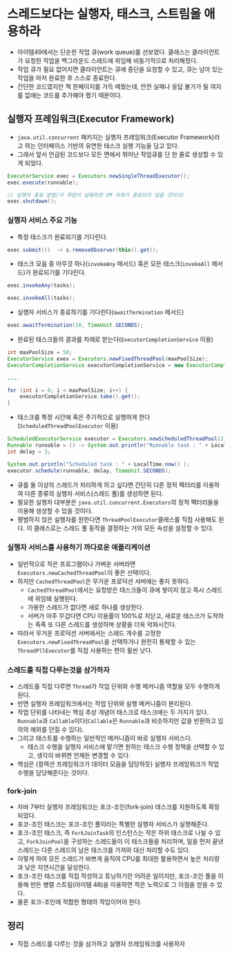 # 스레드보다는 실행자, 태스크, 스트림을 애용하라

* 아이템49에서는 단순한 작업 큐(work queue)를 선보였다. 클래스는 클라이언트가 요청한 작업을 백그라운드 스레드에 위임해 비동기적으로
 처리해줬다.
* 작업 큐가 필요 없어지면 클라이언트는 큐에 중단을 요청할 수 있고, 큐는 남아 있는 작업을 마저 완료한 후 스스로 종료한다.
* 간단한 코드였지만 책 한페이지를 가득 메웠는데, 안전 실패나 응답 불가가 될 여지를 없애는 코드를 추가해야 했기 때문이다.

## 실행자 프레임워크(Executor Framework)

* `java.util.concurrent` 패키지는  실행자 프레임워크(Executor Framework)라고 하는 인터페이스 기반의 유연한 태스크 실행 기능을 담고 있다.
* 그래서 앞서 언급된 코드보다 모든 면에서 뛰어난 작업큐를 단 한 줄로 생성할 수 있게 되었다.

```java
ExecutorService exec = Executors.newSingleThreadExecutor();
exec.execute(runnable);   

// 실행자 종료 방법(이 작업이 실패하면 VM 자체가 종료되지 않을 것이다)
exec.shutdown();
```

### 실행자 서비스 주요 기능

* 특정 태스크가 완료되기를 기다린다.
```java
exec.submit(()  -> s.removeObserver(this)).get();
```

* 태스크 모음 중 아무것 하나(`invokeAny` 메서드) 혹은 모든 태스크(`invokeAll` 메서드)가 완료되기를 기다린다.
```java
exec.invokeAny(tasks);

exec.invokeAll(tasks);
```

* 실행자 서비스가 종료하기를 기다린다(`awaitTermination` 메서드)
```java
exec.awaitTermination(10, TimeUnit.SECONDS);
```

* 완료된 태스크들의 결과를 차례로 받는다(`ExecutorCompletionService` 이용)
```java
int maxPoolSize = 50;
ExecutorService exex = Executors.newFixedThreadPool(maxPoolSize);
ExecutorCompletionService executorCompletionService = new ExecutorCompletionService(exex);

....

for (int i = 0; i < maxPoolSize; i++) {
    executorCompletionService.take().get();
}
```

* 태스크를 특정 시간에 혹은 주기적으로 실행하게 한다(`ScheduledThreadPoolExecutor` 이용)
```java
ScheduledExecutorService executor = Executors.newScheduledThreadPool(2);
Runnable runnable = () -> System.out.println("Runnable task : " + LocalTime.now());
int delay = 3;

System.out.println("Scheduled task : " + LocalTime.now() );
executor.schedule(runnable, delay, TimeUnit.SECONDS);
```

* 큐를 둘 이상의 스레드가 처리하게 하고 싶다면 간단히 다른 정적 팩터리를 이용하여 다른 종류의 실행자 서비스(스레드 풀)를 생성하면 된다.
* 필요한 실행자 대부분은 `java.util.concurrent.Executors`의 정적 팩터리들을 이용해 생성할 수 있을 것이다.
* 평범하지 않은 실행자를 원한다면 `ThreadPoolExecutor`클래스를 직접 사용해도 된다. 이 클래스로는 스레드 풀 동작을 결정하는 거의 모든 속성을 설정할 수 있다.

### 실행자 서비스를 사용하기 까다로운 애플리케이션

* 일반적으로 작은 프로그램이나 가벼운 서버라면 `Executors.newCachedThreadPool`이 좋은 선택이다.
* 하지만 `CachedThreadPool`은 무거운 프로덕션 서버에는 좋지 못하다.
  * `CachedThreadPool`에서는 요청받은 태스크들이 큐에 쌓이지 않고 즉시 스레드에 위임돼 실행된다.
  * 가용한 스레드가 없다면 새로 하나를 생성한다.
  * 서버가 아주 무겁다면 CPU 이용률이 100%로 치닫고, 새로운 태스크가 도착하는 족족 또 다른 스레드를 생성하며 상황을 더욱 악화시킨다.
* 따라서 무거운 프로덕션 서버에서는 스레드 개수를 고정한 `Executors.newFixedThreadPool`을 선택하거나 완전히 통제할 수 있는 `ThreadPllExecutor`를
 직접 사용하는 편이 휠씬 낫다.

### 스레드를 직접 다루는것을 삼가하자

* 스레드를 직접 다루면 `Thread`가 작업 단위와 수행 메커니즘 역할을 모두 수행하게 된다.
* 반면 실행자 프레임워크에서는 작업 단위와 실행 메커니즘이 분리된다.
* 작업 단위를 나타내는 핵심 추상 개념이 태스크로 태스크에는 두 가지가 있다. `Runnable`과 `Callable`이다(`Callable`은 `Runnable`과 비슷하지만
 값을 반환하고 임의의 예외를 던질 수 있다).
* 그리고 태스트를 수행하는 일반적인 메커니즘이 바로 실행자 서비스다.
  * 태스크 수행을 실행자 서비스에 맡기면 원하는 태스크 수행 정책을 선택할 수 있고, 생각이 바뀌면 언제든 변경할 수 있다.
* 핵심은 (컬렉션 프레임워크가 데이터 모음을 담당하듯) 실행자 프레임워크가 작업 수행을 담당해준다는 것이다.

### fork-join

* 자바 7부터 실행자 프레임워크는 포크-조인(fork-join) 태스크를 지원하도록 확장되었다.
* 포코-조인 태스크는 포크-조인 풀이라는 특별한 실행자 서비스가 실행해준다.
* 포크-조인 태스크, 즉 `ForkJoinTask`의 인스턴스는 작은 하위 태스크로 나뉠 수 있고, `ForkJoinPool`을 구성하는 스레드들이 이 태스크들을 처리하며,
 일을 먼저 끝낸 스레드는 다른 스레드의 남은 태스크를 가져와 대신 처리할 수도 있다.
* 이렇게 하여 모든 스레드가 바쁘게 움직여 CPU를 최대한 활용하면서 높은 처리량과 낮은 지연시간을 달성한다.
* 포크-조인 태스크를 직접 작성하고 튜닝하기란 어려운 일이지만, 포크-조인 풀을 이용해 만든 병렬 스트림(아이템 48)을 이용하면 적은 노력으로 그 이점을 얻을 수 있다.
* 물론 포크-조인에 적합한 형태의 작업이어야 한다.

## 정리

* 직접 스레드를 다루는 것을 삼가하고 실행자 프레임워크를 사용하자
